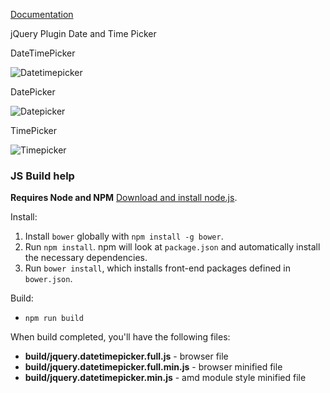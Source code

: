 [Documentation][doc]

jQuery Plugin Date and Time Picker

DateTimePicker

![Datetimepicker](https://user-images.githubusercontent.com/44064038/69162152-2922d480-0b27-11ea-8fec-8edc3bf48c6a.png)

DatePicker

![Datepicker](https://user-images.githubusercontent.com/44064038/69162203-3cce3b00-0b27-11ea-823a-5f7e598f5cf2.png)

TimePicker

![Timepicker](https://user-images.githubusercontent.com/44064038/69162232-46f03980-0b27-11ea-9169-16ac28c9fd49.png)


[doc]: http://xdsoft.net/jqplugins/datetimepicker/

### JS Build help

**Requires Node and NPM** [Download and install node.js](http://nodejs.org/download/).

Install:

1. Install `bower` globally with `npm install -g bower`.
2. Run `npm install`. npm will look at `package.json` and automatically install the necessary dependencies. 
3. Run `bower install`, which installs front-end packages defined in `bower.json`.

Build:

- `npm run build`

When build completed, you'll have the following files:
- **build/jquery.datetimepicker.full.js** - browser file
- **build/jquery.datetimepicker.full.min.js** - browser minified file
- **build/jquery.datetimepicker.min.js** - amd module style minified file
